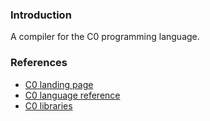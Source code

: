 ### Introduction 

A compiler for the C0 programming language.

### References
- [C0 landing page](http://c0.typesafety.net/index.html)
- [C0 language reference](http://c0.typesafety.net/doc/c0-reference.pdf)
- [C0 libraries](http://c0.typesafety.net/doc/c0-libraries.pdf)
